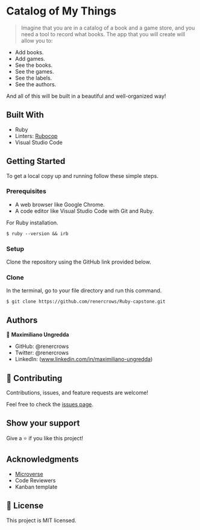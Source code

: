 # Catalog of My Things
 
> Imagine that you are in a catalog of a book and a game store, and you need a tool to record what books. The app that you will create will allow you to:

- Add books.
- Add games.
- See the books.
- See the games.
- See the labels.
- See the authors.

And all of this will be built in a beautiful and well-organized way!

## Built With

- Ruby
- Linters: [Rubocop](https://rubocop.org/)
- Visual Studio Code

## Getting Started

To get a local copy up and running follow these simple steps.

### Prerequisites

- A web browser like Google Chrome.
- A code editor like Visual Studio Code with Git and Ruby.

For Ruby installation.
```
$ ruby --version && irb
```

### Setup

Clone the repository using the GitHub link provided below.

### Clone

In the terminal, go to your file directory and run this command.

```
$ git clone https://github.com/renercrows/Ruby-capstone.git
```

## Authors

👤 **Maximiliano Ungredda**
- GitHub: @renercrows
- Twitter: @renercrows
- LinkedIn: (www.linkedin.com/in/maximiliano-ungredda)

## 🤝 Contributing

Contributions, issues, and feature requests are welcome!

Feel free to check the [issues page](https://github.com/renercrows/OOP-School-Library/tree/project1/issues).

## Show your support

Give a ⭐️ if you like this project!

## Acknowledgments

- [Microverse](https://www.microverse.org/)
- Code Reviewers
- Kanban template

## 📝 License

This project is MIT licensed.
